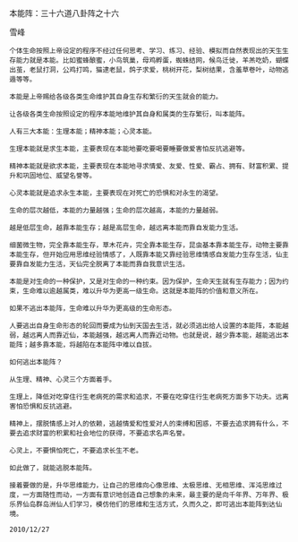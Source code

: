 本能阵：三十六道八卦阵之十六

雪峰


    个体生命按照上帝设定的程序不经过任何思考、学习、练习、经验、模拟而自然表现出的天生生存能力就是本能。比如蜜蜂酿蜜，小鸟筑巢，母鸡孵蛋，蜘蛛结网，候鸟迁徙，羊羔吃奶，蝴蝶出茧，老鼠打洞，公鸡打鸣，猫逮老鼠，鸽子求爱，桃树开花，梨树结果，含羞草卷叶，动物逃遁等等。

    本能是上帝赐给各级各类生命维护其自身生存和繁衍的天生就会的能力。

    让各级各类生命按照设定的程序本能地维护其自身和属类的生存繁衍，叫本能阵。

    人有三大本能：生理本能；精神本能；心灵本能。

    生理本能就是求生本能，主要表现在本能地要吃要喝要睡要做爱害怕反抗逃避等。

    精神本能就是欲求本能，主要表现在本能地寻求情爱、友爱、性爱、霸占、拥有、财富积累、提升和巩固地位、威望名誉等。

    心灵本能就是追求永生本能，主要表现在对死亡的恐惧和对永生的渴望。

    生命的层次越低，本能的力量越强；生命的层次越高，本能的力量越弱。

    越是低层生命，越靠本能生存；越是高层生命，越远离本能而靠自发能力生活。

    细菌微生物，完全靠本能生存，草木花卉，完全靠本能生存，昆虫基本靠本能生存，动物主要靠本能生存，但开始应用思维经验情感了，人既靠本能又靠经验思维情感自发能力生存生活，仙主要靠自发能力生活，天仙完全脱离了本能而靠自我意识生活。

    本能是对生命的一种保护，又是对生命的一种约束。因为保护，生命天生就有生存能力；因为约束，生命难以逾越属类，难以升华为更高一级生命。这就是本能阵的价值和意义所在。

    如果不逃出本能阵，生命难以升华为更高级的生命形态。

    人要逃出自身生命形态的轮回而要成为仙到天国去生活，就必须逃出给人设置的本能阵，本能越弱，越远离人而靠近仙，本能越强，越远离人而靠近动物。也就是说，越少靠本能，越能逃出本能阵；越多靠本能，将越陷在本能阵中难以自拔。

    如何逃出本能阵？

    从生理、精神、心灵三个方面着手。

    生理上，降低对吃穿住行生老病死的需求和追求，不要在吃穿住行生老病死方面多下功夫。远离害怕恐惧和反抗逃避。

    精神上，摆脱情感上对人的依赖，逃越情爱和性爱对人的束缚和困惑，不要去追求拥有什么，不要去追求财富的积累和社会地位的获得，不要追求名声名誉。

    心灵上，不要惧怕死亡，不要追求长生不老。

    如此做了，就能逃脱本能阵。

    接着要做的是，升华思维能力，让自己的思维向心像思维、太极思维、无相思维、浑沌思维过度，一方面随性而动，一方面有意识地创造自己想象的未来，最主要的是向千年界、万年界、极乐界仙岛群岛洲仙人们学习，模仿他们的思维和生活方式，久而久之，即可逃出本能阵到达仙境。

    2010/12/27



